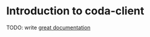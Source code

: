 # Introduction to coda-client

TODO: write [great documentation](http://jacobian.org/writing/what-to-write/)
